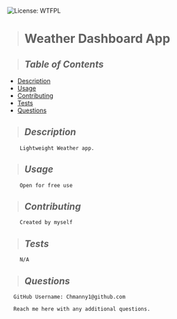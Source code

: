  ![License: WTFPL](https://img.shields.io/badge/License-WTFPL-brightgreen.svg)
  
  > # **Weather Dashboard App**


  > ## *Table of Contents*
  - [Description](#Description)
  - [Usage](#Usage)
  - [Contributing](#Contributing)
  - [Tests](#Tests)
  - [Questions](#Questions)
  
  > ## *Description*
        Lightweight Weather app.
  > ## *Usage*
        Open for free use
  > ## *Contributing*
        Created by myself
  > ## *Tests*
        N/A
  > ## *Questions* 
      GitHub Username: Chmanny1@github.com

      Reach me here with any additional questions.
